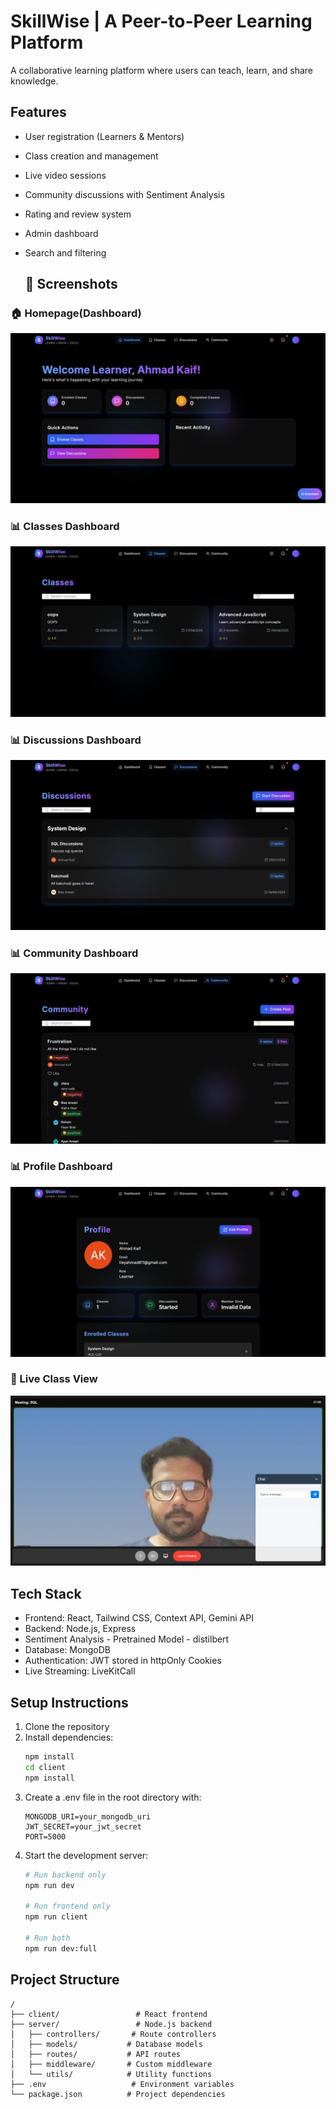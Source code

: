 # SkillWise | A Peer-to-Peer Learning Platform

A collaborative learning platform where users can teach, learn, and share knowledge.

## Features

- User registration (Learners & Mentors)
- Class creation and management
- Live video sessions
- Community discussions with Sentiment Analysis
- Rating and review system
- Admin dashboard
- Search and filtering

  ## 📸 Screenshots

### 🏠 Homepage(Dashboard)
![Homepage](./home.jpeg)

### 📊 Classes Dashboard
![Dashboard](./classes.jpeg)
### 📊 Discussions Dashboard
![Dashboard](./discussions.jpeg)
### 📊 Community Dashboard
![Dashboard](./community.jpeg)
### 📊 Profile Dashboard
![Dashboard](./profile.jpeg)

### 🎥 Live Class View
![Live Class](./live_stream.jpeg)


## Tech Stack

- Frontend: React, Tailwind CSS, Context API, Gemini API
- Backend: Node.js, Express
- Sentiment Analysis - Pretrained Model - distilbert
- Database: MongoDB
- Authentication: JWT stored in httpOnly Cookies
- Live Streaming: LiveKitCall

## Setup Instructions

1. Clone the repository
2. Install dependencies:
   ```bash
   npm install
   cd client
   npm install
   ```
3. Create a .env file in the root directory with:
   ```env
   MONGODB_URI=your_mongodb_uri
   JWT_SECRET=your_jwt_secret
   PORT=5000
   ```
4. Start the development server:
   ```bash
   # Run backend only
   npm run dev
   
   # Run frontend only
   npm run client
   
   # Run both
   npm run dev:full
   ```

## Project Structure

```
/
├── client/                 # React frontend
├── server/                 # Node.js backend
│   ├── controllers/       # Route controllers
│   ├── models/           # Database models
│   ├── routes/           # API routes
│   ├── middleware/       # Custom middleware
│   └── utils/            # Utility functions
├── .env                   # Environment variables
└── package.json          # Project dependencies
```
